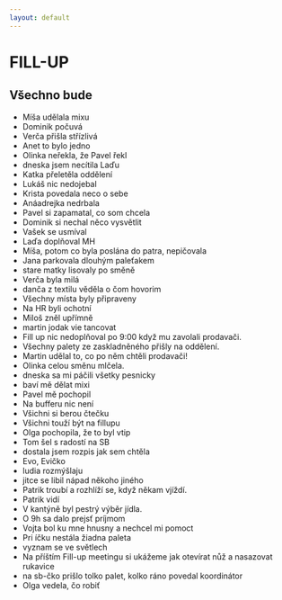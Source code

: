 ```yaml
---
layout: default
---
```


# FILL-UP
## Všechno bude

- Míša udělala mixu
- Dominik počuvá
- Verča přišla střízlivá
- Anet to bylo jedno
- Olinka neřekla, že Pavel řekl
- dneska jsem necítila Laďu
- Katka přeletěla oddělení
- Lukáš nic nedojebal
- Krista povedala neco o sebe
- Anáadrejka nedrbala
- Pavel si zapamatal, co som chcela
- Dominik si nechal něco vysvětlit
- Vašek se usmíval
- Laďa doplňoval MH
- Míša, potom co byla poslána do patra, nepičovala
- Jana parkovala dlouhým paleťakem
- stare matky lisovaly po směně
- Verča byla milá
- danča z textilu věděla o čom hovorim
- Všechny místa byly připraveny
- Na HR byli ochotní
- Miloš zněl upřímně
- martin jodak vie tancovat
- Fill up nic nedoplňoval po 9:00 když mu zavolali prodavači.
- Všechny palety ze zaskladněného přišly na oddělení.
- Martin udělal to, co po něm chtěli prodavači! 
- Olinka celou směnu mlčela.
- dneska sa mi páčili všetky pesnicky
- baví mě dělat mixi
- Pavel mě pochopil
- Na bufferu nic není
- Všichni si berou čtečku
- Všichni touží být na fillupu
- Olga pochopila, že to byl vtip
- Tom šel s radostí na SB 
- dostala jsem rozpis jak sem chtěla
- Evo, Evičko
- ludia rozmýšlaju
- jitce se libil nápad někoho jiného
- Patrik troubí a rozhlíží se, když někam vjíždí.
- Patrik vidí
- V kantýně byl pestrý výběr jídla.
- O 9h sa dalo prejsť príjmom
- Vojta bol ku mne hnusny a nechcel mi pomoct
- Pri íčku nestála žiadna paleta
- vyznam se ve světlech
- Na příštím Fill-up meetingu si ukážeme jak otevírat nůž a nasazovat rukavice
- na sb-čko prišlo tolko palet, kolko ráno povedal koordinátor
- Olga vedela, čo robiť